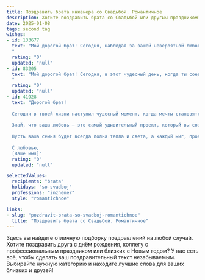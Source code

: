 ```yaml
---
title: Поздравить брата инженера со Свадьбой. Романтичное
description: Хотите поздравить брата со Свадьбой или другим праздником? Наш ИИ создаст незабываемое поздравление, а вы обязательно выделитесь среди других.  
date: 2025-01-08
tags: second tag
wishes:
- id: 133677
  text: "Мой дорогой брат! Сегодня, наблюдая за вашей невероятной любовью, я понимаю, что вы нашли свою идеальную формулу счастья.  Пусть этот союз будет таким же прочным и надежным, как самые гениальные инженерные решения,  а ваша жизнь вместе – полна света, тепла и бесконечной нежности. Счастья вам, любви и долгой, прекрасной совместной жизни!
  "
  rating: "0"
  updated: "null"
- id: 83205
  text: "Мой дорогой брат! Сегодня, в этот чудесный день, когда ты соединил свою судьбу с любимой, я хочу сказать тебе, что твоя свадьба — это не просто торжество, а невероятный взлёт ракеты любви, построенной твоими талантливыми инженерными руками,  на прочном фундаменте верности и нежности.  Пусть ваш совместный путь будет полон ярких, незабываемых открытий, а  любовь станет  вечной и мощной, как  самая совершенная конструкция, созданная человеческими руками.  Поздравляю вас с этим сказочным событием!  Будьте счастливы!
  "
  rating: "0"
  updated: "null"
- id: 41928
  text: "Дорогой брат!
  
  Сегодня в твоей жизни наступил чудесный момент, когда мечты становятся реальностью, а сердца наполняются истинным счастьем. В день вашей свадьбы я хочу пожелать вам безграничной любви и гармонии. Как инженер, ты умеешь создавать надежные конструкции и находить решения для самых сложных задач. Пусть же ваша семейная жизнь будет построена на прочном фундаменте взаимопонимания и поддержки.
  
  Знай, что ваша любовь — это самый удивительный проект, который вы создаете вместе. Пусть каждая минута будет наполнена радостью, а каждый день — новыми впечатлениями. Желаю вам идти по жизни рука об руку, преодолевая все преграды и радуясь общим успехам.
  
  Пусть ваша семья будет всегда полна тепла и света, а каждый миг, проведенный вместе, станет незабываемым. Счастья вам, брат, и вашей любимой в этот прекрасный день и на все времена!
  
  С любовью,
  [Ваше имя]"
  rating: "0"
  updated: "null"

selectedValues:
  recipients: "brata"
  holidays: "so-svadboj"
  professions: "inzhener"
  style: "romantichnoe"

links:
- slug: "pozdravit-brata-so-svadboj-romantichnoe"
  title: "Поздравить брата со Свадьбой. Романтичное"
---
```


Здесь вы найдете отличную подборку поздравлений на любой случай.
Хотите поздравить друга с днём рождения, коллегу с профессиональным праздником или близких с Новым годом? У нас есть всё, чтобы сделать ваш поздравительный текст незабываемым. Выбирайте нужную категорию и находите лучшие слова для ваших близких и друзей!
